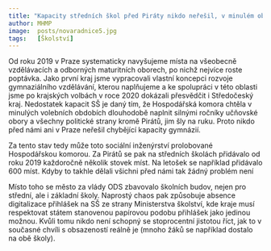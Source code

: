 ```yaml
---
title: "Kapacity středních škol před Piráty nikdo neřešil, v minulém období jsme přidali několik stovek nových míst"
author: MHMP
image:  posts/novaradnice5.jpg
tags:   [Školství]
---
```


Od roku 2019 v Praze systematicky navyšujeme místa na všeobecně vzdělávacích a odborných maturitních oborech, po nichž nejvíce roste poptávka. Jako první kraj jsme vypracovali vlastní koncepci rozvoje gymnaziálního vzdělávání, kterou naplňujeme a ke spolupráci v této oblasti jsme po krajských volbách v roce 2020 dokázali přesvědčit i Středočeský kraj. Nedostatek kapacit SŠ je daný tím, že Hospodářská komora chtěla v minulých volebních obdobích dlouhodobě naplnit silnými ročníky učňovské obory a všechny politické strany kromě Pirátů, jim šly na ruku. Proto nikdo před námi ani v Praze neřešil chybějící kapacity gymnázií.

Za tento stav tedy může toto sociální inženýrství prolobované Hospodářskou komorou. Za Pirátů se pak na středních školách přidávalo od roku 2019 každoročně několik stovek míst. Na letošek se například přidávalo 600 míst. Kdyby to takhle dělali všichni před námi tak žádný problém není

Místo toho se město za vlády ODS zbavovalo školních budov, nejen pro střední, ale i základní školy. Naprostý chaos pak způsobuje absence digitalizace přihlášek na SŠ ze strany Ministerstva školství, kde kraje musí respektovat státem stanovenou papírovou podobu přihlášek jako jedinou možnou. Kvůli tomu nikdo není schopný se stoprocentní jistotou říct, jak to v současné chvíli s obsazeností reálně je (mnoho žáků se například dostalo na obě školy).
